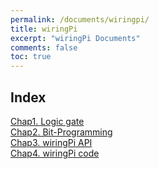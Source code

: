 ```yaml
---
permalink: /documents/wiringpi/
title: wiringPi
excerpt: "wiringPi Documents"
comments: false
toc: true
---
```


## Index

<a href="{{ site.baseurl }}/documents/wiringpi/logic-gate/">Chap1. Logic gate</a><br>
<a href="{{ site.baseurl }}/documents/wiringpi/bit-programming/">Chap2. Bit-Programming</a><br>
<a href="{{ site.baseurl }}/documents/wiringpi/api/">Chap3. wiringPi API</a><br>
<a href="{{ site.baseurl }}/documents/wiringpi/code/">Chap4. wiringPi code</a><br>
